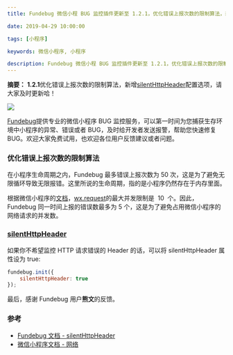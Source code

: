 ```yaml
---
title: Fundebug 微信小程 BUG 监控插件更新至 1.2.1，优化错误上报次数的限制算法，新增 silentHttpHeader 配置选项

date: 2019-04-29 10:00:00

tags: [小程序]

keywords: 微信小程序, 小程序

description: Fundebug 微信小程 BUG 监控插件更新至 1.2.1，优化错误上报次数的限制算法，新增 silentHttpHeader 配置选项
---
```


**摘要：** **1.2.1**优化错误上报次数的限制算法，新增[silentHttpHeader](https://docs.fundebug.com/notifier/wxjs/customize/silenthttpheader.html)配置选项，请大家及时更新哈！

![](https://image.fundebug.com/2019-0422-wxjs_update.jpg)

<!-- more -->

[Fundebug](https://www.fundebug.com/)提供专业的微信小程序 BUG 监控服务，可以第一时间为您捕获生存环境中小程序的异常、错误或者 BUG，及时给开发者发送报警，帮助您快速修复 BUG。欢迎大家免费试用，也欢迎各位用户反馈建议或者问题。

### 优化错误上报次数的限制算法

在小程序生命周期之内，Fundebug 最多错误上报次数为 50 次，这是为了避免无限循环导致无限报错。这里所说的生命周期，指的是小程序仍然存在于内存里面。

根据微信小程序的[文档](https://developers.weixin.qq.com/miniprogram/dev/framework/ability/network.html)，[wx.request](https://developers.weixin.qq.com/miniprogram/dev/api/wx.request.html)的最大并发限制是  10  个。因此，Fundebug 同一时间上报的错误数最多为 5 个，这是为了避免占用微信小程序的网络请求的并发数。

### [silentHttpHeader](https://docs.fundebug.com/notifier/wxjs/customize/silenthttpheader.html)

如果你不希望监控 HTTP 请求错误的 Header 的话，可以将 silentHttpHeader 属性设为 true:

```js
fundebug.init({
    silentHttpHeader: true
});
```

最后，感谢 Fundebug 用户**熊文**的反馈。

### 参考

-   [Fundebug 文档 - silentHttpHeader](https://docs.fundebug.com/notifier/wxjs/customize/silenthttpheader.html)
-   [微信小程序文档 - 网络](https://developers.weixin.qq.com/miniprogram/dev/framework/ability/network.html)
